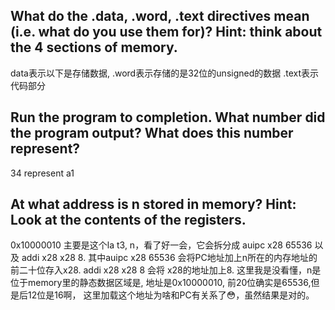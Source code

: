 ## What do the .data, .word, .text directives mean (i.e. what do you use them for)? Hint: think about the 4 sections of memory.
data表示以下是存储数据, .word表示存储的是32位的unsigned的数据 .text表示代码部分

## Run the program to completion. What number did the program output? What does this number represent?
34 represent a1

## At what address is n stored in memory? Hint: Look at the contents of the registers.
0x10000010 主要是这个la t3, n，看了好一会，它会拆分成 auipc x28 65536 以及 addi x28 x28 8. 
其中auipc x28 65536 会将PC地址加上n所在的内存地址的前二十位存入x28.
addi x28 x28 8 会将 x28的地址加上8.
这里我是没看懂，n是位于memory里的静态数据区域是, 地址是0x10000010, 前20位确实是65536,但是后12位是16啊，
这里加载这个地址为啥和PC有关系了😳，虽然结果是对的。

